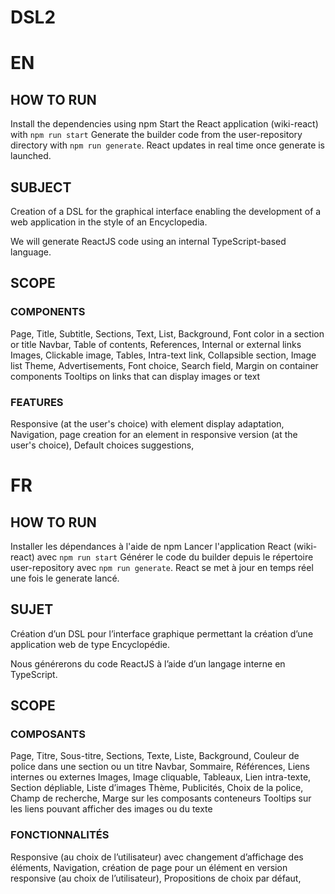 # DSL2

# EN
## HOW TO RUN
Install the dependencies using npm
Start the React application (wiki-react) with `npm run start`
Generate the builder code from the user-repository directory with `npm run generate`.
React updates in real time once generate is launched.

## SUBJECT
Creation of a DSL for the graphical interface enabling the development of a web application in the style of an Encyclopedia.

We will generate ReactJS code using an internal TypeScript-based language.

## SCOPE
### COMPONENTS
Page, Title, Subtitle, Sections, Text, List, Background, Font color in a section or title
Navbar, Table of contents, References, Internal or external links
Images, Clickable image, Tables, Intra-text link, Collapsible section, Image list
Theme, Advertisements, Font choice, Search field, Margin on container components
Tooltips on links that can display images or text

### FEATURES
Responsive (at the user's choice) with element display adaptation,
Navigation, page creation for an element in responsive version (at the user's choice),
Default choices suggestions,

# FR
## HOW TO RUN
Installer les dépendances à l'aide de npm
Lancer l'application React (wiki-react) avec `npm run start`
Générer le code du builder depuis le répertoire user-repository avec `npm run generate`.
React se met à jour en temps réel une fois le generate lancé.

## SUJET
Création d’un DSL pour l’interface graphique permettant la création d’une application web de type Encyclopédie.

Nous générerons du code ReactJS à l’aide d’un langage interne en TypeScript.

## SCOPE
### COMPOSANTS
Page, Titre, Sous-titre, Sections, Texte, Liste, Background, Couleur de police dans une section ou un titre
Navbar, Sommaire, Références, Liens internes ou externes
Images, Image cliquable, Tableaux, Lien intra-texte, Section dépliable, Liste d’images
Thème, Publicités, Choix de la police, Champ de recherche, Marge sur les composants conteneurs
Tooltips sur les liens pouvant afficher des images ou du texte

### FONCTIONNALITÉS
Responsive (au choix de l’utilisateur) avec changement d’affichage des éléments,
Navigation, création de page pour un élément en version responsive (au choix de l’utilisateur),
Propositions de choix par défaut,

